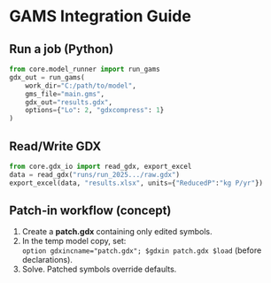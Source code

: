 # GAMS Integration Guide

## Run a job (Python)
```python
from core.model_runner import run_gams
gdx_out = run_gams(
    work_dir="C:/path/to/model",
    gms_file="main.gms",
    gdx_out="results.gdx",
    options={"Lo": 2, "gdxcompress": 1}
)
```

## Read/Write GDX
```python
from core.gdx_io import read_gdx, export_excel
data = read_gdx("runs/run_2025.../raw.gdx")
export_excel(data, "results.xlsx", units={"ReducedP":"kg P/yr"})
```

## Patch‑in workflow (concept)
1) Create a **patch.gdx** containing only edited symbols.  
2) In the temp model copy, set:  
   `option gdxincname="patch.gdx"; $gdxin patch.gdx $load` (before declarations).  
3) Solve. Patched symbols override defaults.
